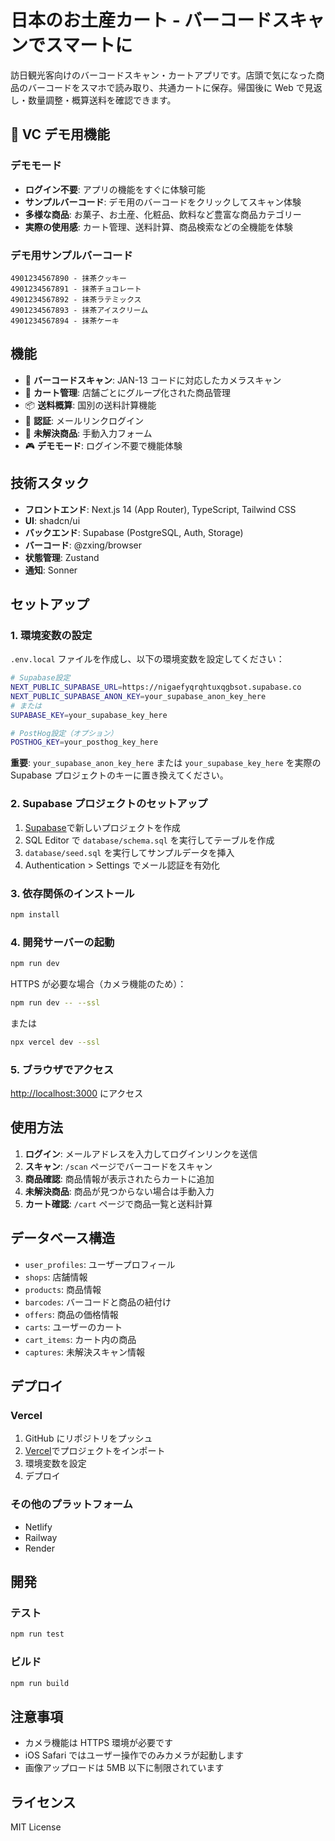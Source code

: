 # 日本のお土産カート - バーコードスキャンでスマートに

訪日観光客向けのバーコードスキャン・カートアプリです。店頭で気になった商品のバーコードをスマホで読み取り、共通カートに保存。帰国後に Web で見返し・数量調整・概算送料を確認できます。

## 🎯 VC デモ用機能

### デモモード

- **ログイン不要**: アプリの機能をすぐに体験可能
- **サンプルバーコード**: デモ用のバーコードをクリックしてスキャン体験
- **多様な商品**: お菓子、お土産、化粧品、飲料など豊富な商品カテゴリー
- **実際の使用感**: カート管理、送料計算、商品検索などの全機能を体験

### デモ用サンプルバーコード

```
4901234567890 - 抹茶クッキー
4901234567891 - 抹茶チョコレート
4901234567892 - 抹茶ラテミックス
4901234567893 - 抹茶アイスクリーム
4901234567894 - 抹茶ケーキ
```

## 機能

- 📱 **バーコードスキャン**: JAN-13 コードに対応したカメラスキャン
- 🛒 **カート管理**: 店舗ごとにグループ化された商品管理
- 📦 **送料概算**: 国別の送料計算機能
- 🔐 **認証**: メールリンクログイン
- 📸 **未解決商品**: 手動入力フォーム
- 🎮 **デモモード**: ログイン不要で機能体験

## 技術スタック

- **フロントエンド**: Next.js 14 (App Router), TypeScript, Tailwind CSS
- **UI**: shadcn/ui
- **バックエンド**: Supabase (PostgreSQL, Auth, Storage)
- **バーコード**: @zxing/browser
- **状態管理**: Zustand
- **通知**: Sonner

## セットアップ

### 1. 環境変数の設定

`.env.local` ファイルを作成し、以下の環境変数を設定してください：

```bash
# Supabase設定
NEXT_PUBLIC_SUPABASE_URL=https://nigaefyqrqhtuxqgbsot.supabase.co
NEXT_PUBLIC_SUPABASE_ANON_KEY=your_supabase_anon_key_here
# または
SUPABASE_KEY=your_supabase_key_here

# PostHog設定（オプション）
POSTHOG_KEY=your_posthog_key_here
```

**重要**: `your_supabase_anon_key_here` または `your_supabase_key_here` を実際の Supabase プロジェクトのキーに置き換えてください。

### 2. Supabase プロジェクトのセットアップ

1. [Supabase](https://supabase.com/)で新しいプロジェクトを作成
2. SQL Editor で `database/schema.sql` を実行してテーブルを作成
3. `database/seed.sql` を実行してサンプルデータを挿入
4. Authentication > Settings でメール認証を有効化

### 3. 依存関係のインストール

```bash
npm install
```

### 4. 開発サーバーの起動

```bash
npm run dev
```

HTTPS が必要な場合（カメラ機能のため）：

```bash
npm run dev -- --ssl
```

または

```bash
npx vercel dev --ssl
```

### 5. ブラウザでアクセス

[http://localhost:3000](http://localhost:3000) にアクセス

## 使用方法

1. **ログイン**: メールアドレスを入力してログインリンクを送信
2. **スキャン**: `/scan` ページでバーコードをスキャン
3. **商品確認**: 商品情報が表示されたらカートに追加
4. **未解決商品**: 商品が見つからない場合は手動入力
5. **カート確認**: `/cart` ページで商品一覧と送料計算

## データベース構造

- `user_profiles`: ユーザープロフィール
- `shops`: 店舗情報
- `products`: 商品情報
- `barcodes`: バーコードと商品の紐付け
- `offers`: 商品の価格情報
- `carts`: ユーザーのカート
- `cart_items`: カート内の商品
- `captures`: 未解決スキャン情報

## デプロイ

### Vercel

1. GitHub にリポジトリをプッシュ
2. [Vercel](https://vercel.com/)でプロジェクトをインポート
3. 環境変数を設定
4. デプロイ

### その他のプラットフォーム

- Netlify
- Railway
- Render

## 開発

### テスト

```bash
npm run test
```

### ビルド

```bash
npm run build
```

## 注意事項

- カメラ機能は HTTPS 環境が必要です
- iOS Safari ではユーザー操作でのみカメラが起動します
- 画像アップロードは 5MB 以下に制限されています

## ライセンス

MIT License
